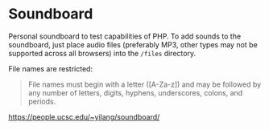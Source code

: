 # Soundboard
Personal soundboard to test capabilities of PHP. To add sounds to the soundboard, just place audio files (preferably MP3, other types may not be supported across all browsers) into the `/files` directory.

File names are restricted:
>File names must begin with a letter ([A-Za-z]) and may be followed by any number of letters, digits, hyphens, underscores, colons, and periods.

https://people.ucsc.edu/~yilang/soundboard/
